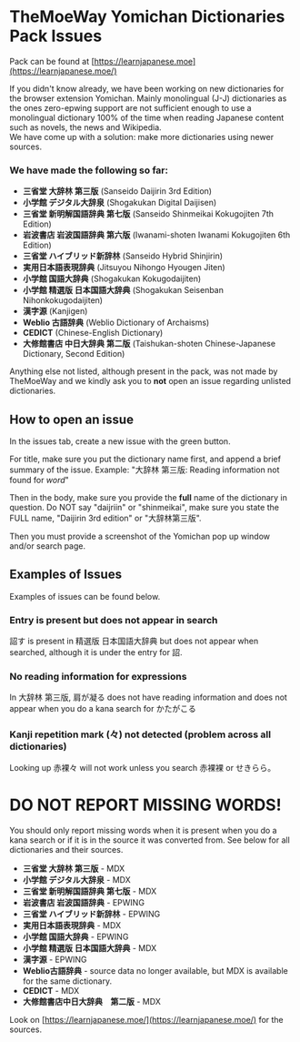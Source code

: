 # TheMoeWay Yomichan Dictionaries Pack Issues   

 Pack can be found at [https://learnjapanese.moe](https://learnjapanese.moe/)  
  
If you didn't know already, we have been working on new dictionaries for the browser extension Yomichan. Mainly monolingual (J-J) dictionaries as the ones zero-epwing support are not sufficient enough to use a monolingual dictionary 100% of the time when reading Japanese content such as novels, the news and Wikipedia.    
We have come up with a solution: make more dictionaries using newer sources.  

### We have made the following so far:  
- **三省堂 大辞林 第三版** (Sanseido Daijirin 3rd Edition)   
- **小学館 デジタル大辞泉** (Shogakukan Digital Daijisen)  
- **三省堂 新明解国語辞典 第七版** (Sanseido Shinmeikai Kokugojiten 7th Edition)  
- **岩波書店 岩波国語辞典 第六版** (Iwanami-shoten Iwanami Kokugojiten 6th Edition)  
- **三省堂 ハイブリッド新辞林** (Sanseido Hybrid Shinjirin)  
- **実用日本語表現辞典** (Jitsuyou Nihongo Hyougen Jiten)  
- **小学館 国語大辞典** (Shogakukan Kokugodaijiten)  
- **小学館 精選版 日本国語大辞典** (Shogakukan Seisenban Nihonkokugodaijiten)  
- **漢字源** (Kanjigen)  
- **Weblio 古語辞典** (Weblio Dictionary of Archaisms)  
- **CEDICT** (Chinese-English Dictionary)  
- **大修館書店 中日大辞典 第二版** (Taishukan-shoten Chinese-Japanese Dictionary, Second Edition) 

Anything else not listed, although present in the pack, was not made by TheMoeWay and we kindly ask you to **not** open an issue regarding unlisted dictionaries.  
  
## How to open an issue  
In the issues tab, create a new issue with the green button.   

For title, make sure you put the dictionary name first, and append a brief summary of the issue. Example: "大辞林 第三版: Reading information not found for *word*"   

Then in the body, make sure you provide the **full** name of the dictionary in question. Do NOT say "daijriin" or "shinmeikai", make sure you state the FULL name, "Daijirin 3rd edition" or "大辞林第三版".   

Then you must provide a screenshot of the Yomichan pop up window and/or search page.  

## Examples of Issues  
Examples of issues can be found below.  

### Entry is present but does not appear in search  
詔す is present in 精選版 日本国語大辞典 but does not appear when searched, although it is under the entry for 詔.  

### No reading information for expressions  
In 大辞林 第三版, 肩が凝る does not have reading information and does not appear when you do a kana search for かたがこる  

### Kanji repetition mark (々) not detected (problem across all dictionaries)  
Looking up 赤裸々 will not work unless you search 赤裸裸 or せきらら。  

<h1> DO NOT REPORT MISSING WORDS!</h1>  

You should only report missing words when it is present when you do a kana search or if it is in the source it was converted from. See below for all dictionaries and their sources.  
- **三省堂 大辞林 第三版** - MDX  
- **小学館 デジタル大辞泉** - MDX  
- **三省堂 新明解国語辞典 第七版** - MDX  
- **岩波書店 岩波国語辞典** - EPWING  
- **三省堂 ハイブリッド新辞林** - EPWING  
- **実用日本語表現辞典** - MDX  
- **小学館 国語大辞典** - EPWING  
- **小学館 精選版 日本国語大辞典** - MDX  
- **漢字源** - EPWING  
- **Weblio古語辞典** - source data no longer available, but MDX is available for the same dictionary.
- **CEDICT** - MDX  
- **大修館書店中日大辞典　第二版** - MDX  

Look on [https://learnjapanese.moe/](https://learnjapanese.moe/) for the sources.  

